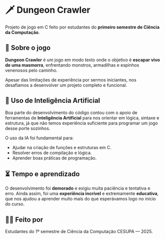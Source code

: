 # 🗡️ Dungeon Crawler

Projeto de jogo em C feito por estudantes do **primeiro semestre de Ciência da Computação**.

## 📌 Sobre o jogo

**Dungeon Crawler** é um jogo em modo texto onde o objetivo é **escapar vivo de uma masmorra**, enfrentando monstros, armadilhas e espinhos venenosos pelo caminho.  

Apesar das limitações de experiência por sermos iniciantes, nos desafiamos a desenvolver um projeto completo e funcional.

## 🤖 Uso de Inteligência Artificial

Boa parte do desenvolvimento do código contou com o apoio de ferramentas de **Inteligência Artificial** para nos orientar em lógica, sintaxe e estrutura, já que não temos experiência suficiente para programar um jogo desse porte sozinhos.

O uso da IA foi fundamental para:
- Ajudar na criação de funções e estruturas em C.
- Resolver erros de compilação e lógica.
- Aprender boas práticas de programação.

## ⏳ Tempo e aprendizado

O desenvolvimento foi **demorado** e exigiu muita paciência e tentativa e erro. Ainda assim, foi uma **experiência incrível** e extremamente **educativa**, que nos ajudou a aprender muito mais do que esperávamos logo no início do curso.

## 👨‍💻 Feito por

Estudantes do 1º semestre de Ciência da Computação CESUPA — 2025.

